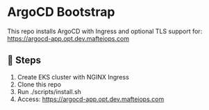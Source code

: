 # ArgoCD Bootstrap

This repo installs ArgoCD with Ingress and optional TLS support for:
https://argocd-app.opt.dev.mafteiops.com

## 🔧 Steps

1. Create EKS cluster with NGINX Ingress
2. Clone this repo
3. Run ./scripts/install.sh
4. Access: https://argocd-app.opt.dev.mafteiops.com
